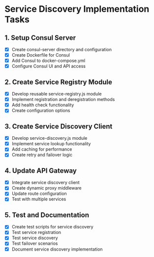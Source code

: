 # Service Discovery Implementation Tasks

## 1. Setup Consul Server
- [x] Create consul-server directory and configuration
- [x] Create Dockerfile for Consul
- [x] Add Consul to docker-compose.yml
- [x] Configure Consul UI and API access

## 2. Create Service Registry Module
- [x] Develop reusable service-registry.js module
- [x] Implement registration and deregistration methods
- [x] Add health check functionality
- [x] Create configuration options

## 3. Create Service Discovery Client
- [x] Develop service-discovery.js module
- [x] Implement service lookup functionality
- [x] Add caching for performance
- [x] Create retry and failover logic

## 4. Update API Gateway
- [x] Integrate service discovery client
- [x] Create dynamic proxy middleware
- [x] Update route configuration
- [x] Test with multiple services

## 5. Test and Documentation
- [x] Create test scripts for service discovery
- [x] Test service registration
- [x] Test service discovery
- [x] Test failover scenarios
- [x] Document service discovery implementation
